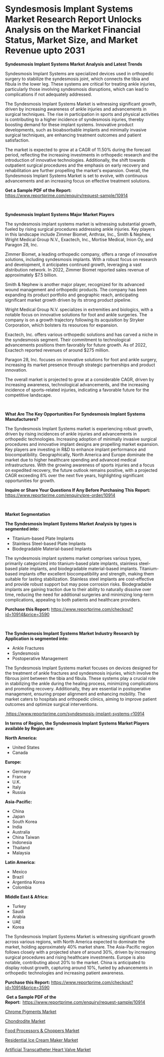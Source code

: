 <p><h1>Syndesmosis Implant Systems Market Research Report Unlocks Analysis on the Market Financial Status, Market Size, and Market Revenue upto 2031</h1></p><p><strong>Syndesmosis Implant Systems Market Analysis and Latest Trends</strong></p>
<p><p>Syndesmosis Implant Systems are specialized devices used in orthopedic surgery to stabilize the syndesmosis joint, which connects the tibia and fibula in the lower leg. These systems are critical for treating ankle injuries, particularly those involving syndesmosis disruptions, which can lead to complications if not adequately addressed.</p><p>The Syndesmosis Implant Systems Market is witnessing significant growth, driven by increasing awareness of ankle injuries and advancements in surgical techniques. The rise in participation in sports and physical activities is contributing to a higher incidence of syndesmosis injuries, thereby boosting demand for these implant systems. Innovative product developments, such as bioabsorbable implants and minimally invasive surgical techniques, are enhancing treatment outcomes and patient satisfaction.</p><p>The market is expected to grow at a CAGR of 11.50% during the forecast period, reflecting the increasing investments in orthopedic research and the introduction of innovative technologies. Additionally, the shift towards outpatient surgical procedures and the emphasis on early recovery and rehabilitation are further propelling the market's expansion. Overall, the Syndesmosis Implant Systems Market is set to evolve, with continuous advancements and an increasing focus on effective treatment solutions.</p></p>
<p><strong>Get a Sample PDF of the Report:&nbsp;</strong> <a href="https://www.reportprime.com/enquiry/request-sample/10914">https://www.reportprime.com/enquiry/request-sample/10914</a></p>
<p>&nbsp;</p>
<p><strong>Syndesmosis Implant Systems Major Market Players</strong></p>
<p><p>The syndesmosis implant systems market is witnessing substantial growth, fueled by rising surgical procedures addressing ankle injuries. Key players in this landscape include Zimmer Biomet, Anthrax, Inc., Smith & Nephew, Wright Medical Group N.V., Exactech, Inc., Mortise Medical, Inion Oy, and Paragon 28, Inc. </p><p>Zimmer Biomet, a leading orthopedic company, offers a range of innovative solutions, including syndesmosis implants. With a robust focus on research and development, it anticipates continued growth, leveraging a vast distribution network. In 2022, Zimmer Biomet reported sales revenue of approximately $7.5 billion.</p><p>Smith & Nephew is another major player, recognized for its advanced wound management and orthopedic products. The company has been expanding its product portfolio and geographic reach, anticipating significant market growth driven by its strong product pipeline.</p><p>Wright Medical Group N.V. specializes in extremities and biologics, with a notable focus on innovative solutions for foot and ankle surgeries. The company is on a growth trajectory following its acquisition by Stryker Corporation, which bolsters its resources for expansion.</p><p>Exactech, Inc. offers various orthopedic solutions and has carved a niche in the syndesmosis segment. Their commitment to technological advancements positions them favorably for future growth. As of 2022, Exactech reported revenues of around $275 million.</p><p>Paragon 28, Inc. focuses on innovative solutions for foot and ankle surgery, increasing its market presence through strategic partnerships and product innovation. </p><p>The overall market is projected to grow at a considerable CAGR, driven by increasing awareness, technological advancements, and the increasing incidence of sports-related injuries, indicating a favorable future for the competitive landscape.</p></p>
<p>&nbsp;</p>
<p><strong>What Are The Key Opportunities For Syndesmosis Implant Systems Manufacturers?</strong></p>
<p><p>The Syndesmosis Implant Systems market is experiencing robust growth, driven by rising incidences of ankle injuries and advancements in orthopedic technologies. Increasing adoption of minimally invasive surgical procedures and innovative implant designs are propelling market expansion. Key players are investing in R&D to enhance implant performance and biocompatibility. Geographically, North America and Europe dominate the market due to higher healthcare spending and advanced medical infrastructures. With the growing awareness of sports injuries and a focus on expedited recovery, the future outlook remains positive, with a projected CAGR exceeding 8% over the next five years, highlighting significant opportunities for growth.</p></p>
<p><strong>Inquire or Share Your Questions If Any Before Purchasing This Report:</strong> <a href="https://www.reportprime.com/enquiry/pre-order/10914">https://www.reportprime.com/enquiry/pre-order/10914</a></p>
<p>&nbsp;</p>
<p><strong>Market Segmentation</strong></p>
<p><strong>The Syndesmosis Implant Systems Market Analysis by types is segmented into:</strong></p>
<p><ul><li>Titanium-based Plate Implants</li><li>Stainless Steel-based Plate Implants</li><li>Biodegradable Material-based Implants</li></ul></p>
<p><p>The syndesmosis implant systems market comprises various types, primarily categorized into titanium-based plate implants, stainless steel-based plate implants, and biodegradable material-based implants. Titanium-based implants offer excellent biocompatibility and strength, making them suitable for lasting stabilization. Stainless steel implants are cost-effective and provide robust support but may pose corrosion risks. Biodegradable implants are gaining traction due to their ability to naturally dissolve over time, reducing the need for additional surgeries and minimizing long-term complications, appealing to both patients and healthcare providers.</p></p>
<p><strong>Purchase this Report:&nbsp;</strong><a href="https://www.reportprime.com/checkout?id=10914&price=3590">https://www.reportprime.com/checkout?id=10914&price=3590</a></p>
<p>&nbsp;</p>
<p><strong>The Syndesmosis Implant Systems Market Industry Research by Application is segmented into:</strong></p>
<p><ul><li>Ankle Fractures</li><li>Syndesmosis</li><li>Postoperative Management</li></ul></p>
<p><p>The Syndesmosis Implant Systems market focuses on devices designed for the treatment of ankle fractures and syndesmosis injuries, which involve the fibrous joint between the tibia and fibula. These systems play a crucial role in stabilizing the ankle during the healing process, minimizing complications and promoting recovery. Additionally, they are essential in postoperative management, ensuring proper alignment and enhancing mobility. The market caters to hospitals and orthopedic clinics, aiming to improve patient outcomes and optimize surgical interventions.</p></p>
<p><a href="https://www.reportprime.com/syndesmosis-implant-systems-r10914">&nbsp;https://www.reportprime.com/syndesmosis-implant-systems-r10914</a></p>
<p><strong>In terms of Region, the Syndesmosis Implant Systems Market Players available by Region are:</strong></p>
<p>
    <p> <strong> North America: </strong>
        <ul>
            <li>United States</li>
            <li>Canada</li>
        </ul>
        </p> 
    <p> <strong> Europe: </strong>
        <ul>
            <li>Germany</li>
            <li>France</li>
            <li>U.K.</li>
            <li>Italy</li>
            <li>Russia</li>
        </ul>
        </p> 
    <p> <strong> Asia-Pacific: </strong>
        <ul>
            <li>China</li>
            <li>Japan</li>
            <li>South Korea</li>
            <li>India</li>
            <li>Australia</li>
            <li>China Taiwan</li>
            <li>Indonesia</li>
            <li>Thailand</li>
            <li>Malaysia</li>
        </ul>
        </p> 
    <p> <strong> Latin America: </strong>
        <ul>
            <li>Mexico</li>
            <li>Brazil</li>
            <li>Argentina Korea</li>
            <li>Colombia</li>
        </ul>
        </p> 
    <p> <strong> Middle East & Africa: </strong>
        <ul>
            <li>Turkey</li>
            <li>Saudi</li>
            <li>Arabia</li>
            <li>UAE</li>
            <li>Korea</li>
        </ul>
    </p>
    </p>
<p><p>The Syndesmosis Implant Systems Market is witnessing significant growth across various regions, with North America expected to dominate the market, holding approximately 40% market share. The Asia-Pacific region follows closely with a projected share of around 30%, driven by increasing surgical procedures and rising healthcare investments. Europe is also notable, contributing about 20% to the market. China is anticipated to display robust growth, capturing around 10%, fueled by advancements in orthopedic technologies and increasing patient awareness.</p></p>
<p><strong>Purchase this Report: </strong><a href="https://www.reportprime.com/checkout?id=10914&price=3590">https://www.reportprime.com/checkout?id=10914&price=3590</a></p>
<p>&nbsp;<strong>Get a Sample PDF of the Report:&nbsp;&nbsp;</strong><a href="https://www.reportprime.com/enquiry/request-sample/10914">https://www.reportprime.com/enquiry/request-sample/10914</a></p>
<p><strong></strong></p>
<p><p><a href="https://www.linkedin.com/pulse/global-perspectives-chrome-pigments-market-trends-forecast-hjsne?trackingId=O7M0EYj6TciI6b3OUKGMNQ%3D%3D">Chrome Pigments Market</a></p><p><a href="https://www.linkedin.com/pulse/what-growth-drivers-chondrodite-market-comprehensive-study-5aife?trackingId=H1L%2FupXxQxS6VtdVNFMVTA%3D%3D">Chondrodite Market</a></p><p><a href="https://issuu.com/reportprime-2/docs/food-processors-choppers-market-siz_9bbb5d6b35518a">Food Processors & Choppers Market</a></p><p><a href="https://issuu.com/reportprime-2/docs/residential-ice-cream-maker-market-_e70c4e9410dc5e">Residential Ice Cream Maker Market</a></p><p><a href="https://github.com/carengczpoe/Market-Research-Report-List-1/blob/main/artificial-transcatheter-heart-valve-market.md">Artificial Transcatheter Heart Valve Market</a></p></p>
